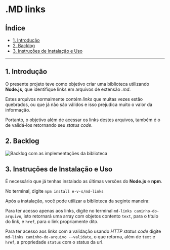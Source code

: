 # .MD links

## Índice

* [1. Introdução](#1-introdução)
* [2. Backlog](#2-backlog)
* [3. Instruções de Instalação e Uso](#3-instruções-de-instalação-e-uso)

***

## 1. Introdução

O presente projeto teve como objetivo criar uma  biblioteca utilizando **Node.js**, que identifique links em arquivos de extensão *.md*.

Estes arquivos normalmente contém *links* que muitas vezes estão quebrados, ou que já não são válidos e isso prejudica muito o valor da informação.

Portanto, o objetivo além de acessar os links destes arquivos, também é o de validá-los retornando seu *status code*.

## 2. Backlog

![Backlog com as implementações da biblioteca](https://i.imgur.com/j64pECX.png)

## 3. Instruções de Instalação e Uso

É necessário que já tenhas instalado as últimas versões do **Node.js** e **npm**.

No terminal, digite `npm install e-v-s/md-links`

Após a instalação, você pode utilizar a biblioteca da seginte maneira:

Para ter acesso apenas aos links, digite no terminal `md-links caminho-do-arquivo`, isto retornará uma array com objetos contento `text`, para o título do link, e `href`, para o link propriamente dito.

Para ter acesso aos links com a validação usando *HTTP status code* digite `md-links caminho-do-arquivo --validate`, o que retorna, além de `text` e `href`, a propriedade `status` com o status da url.